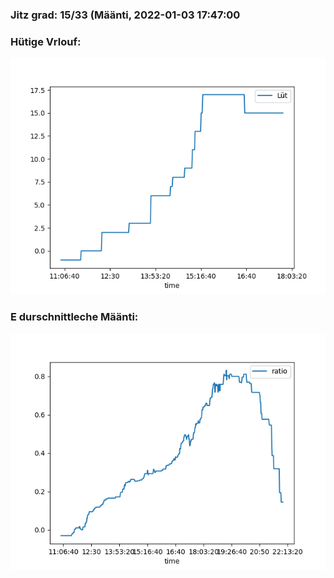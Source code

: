 ### Jitz grad: 15/33 (Määnti, 2022-01-03 17:47:00

### Hütige Vrlouf:
![Graph](Today.png)

### E durschnittleche Määnti:
![Graph](Määnti.png)